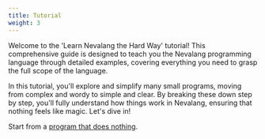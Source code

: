 ```yaml
---
title: Tutorial
weight: 3
---
```


Welcome to the 'Learn Nevalang the Hard Way' tutorial! This comprehensive guide is designed to teach you the Nevalang programming language through detailed examples, covering everything you need to grasp the full scope of the language.

In this tutorial, you'll explore and simplify many small programs, moving from complex and wordy to simple and clear. By breaking these down step by step, you'll fully understand how things work in Nevalang, ensuring that nothing feels like magic. Let's dive in!

Start from a [program that does nothing](/docs/tutorial/01).
